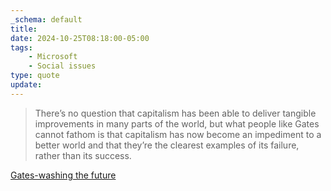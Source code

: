 ```yaml
---
_schema: default
title:
date: 2024-10-25T08:18:00-05:00
tags:
    - Microsoft
    - Social issues
type: quote
update:
---
```

> There’s no question that capitalism has been able to deliver tangible improvements in many parts of the world, but what people like Gates cannot fathom is that capitalism has now become an impediment to a better world and that they’re the clearest examples of its failure, rather than its success.

[Gates-washing the future](https://disconnect.blog/gates-washing-the-future/)
